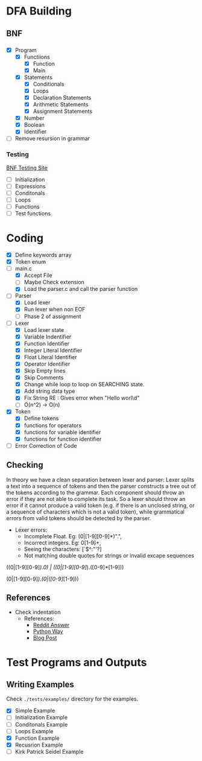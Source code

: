 # DFA Building
## BNF
### 
- [x] Program
	- [x] Functiions
		- [x] Function
		- [x] Main
	- [x] Statements
		- [x] Conditionals
		- [x] Loops
		- [x] Declaration Statements
		- [x] Arithmetic Statements
		- [x] Assignment Statements
	- [x] Number
	- [x] Boolean
	- [x] Identifier
- [ ] Remove resursion in grammar

### Testing
[BNF Testing Site](https://mdkrajnak.github.io/ebnftest/)

- [ ] Initialization
- [ ] Expressions
- [ ] Conditonals
- [ ] Loops
- [ ] Functions
- [ ] Test functions

# Coding
- [x] Define keywords array
- [x] Token enum
- [ ] main.c
	- [x] Accept File
	- [ ] Maybe Check extension
	- [x] Load the parser.c and call the parser function
- [ ] Parser
	- [x] Load lexer
	- [x] Run lexer when non EOF
	- [ ] Phase 2 of assignment
- [ ] Lexer
	- [x] Load lexer state
	- [x] Variable Indentifier
	- [x] Function Identifier
	- [x] Integer Literal Identifier
	- [x] Float Literal Identifier
	- [x] Operator Identifier
	- [x] Skip Empty lines
	- [x] Skip Comments
	- [x] Change while loop to loop on SEARCHING state.
	- [x] Add string data type
	- [x] Fix String RE : Gives error when "Hello worl\d"
	- [ ] O(n^2) -> O(n)
- [x] Token
	- [x] Define tokens
	- [x] functions for operators
	- [x] functions for variable identifier
	- [x] functions for function identifier
- [ ] Error Correction of Code

## Checking
In theory we have a clean separation between lexer and parser: Lexer splits a text into a sequence of tokens and then the parser constructs a tree out of the tokens according to the grammar. Each component should throw an error if they are not able to complete its task. So a lexer should throw an error if it cannot produce a valid token (e.g. if there is an unclosed string, or a sequence of characters which is not a valid token), while grammatical errors from valid tokens should be detected by the parser.

- Lexer errors:
	- Incomplete Float. Eg: (0|[1-9][0-9]*)".", 
	- Incorrect integers. Eg: 0[1-9]+, 
	- Seeing the characters: [`$^\:"'?]
	- Not matching double quotes for strings or invalid excape sequences

((0|[1-9][0-9]*).0) | ((0|[1-9][0-9]*).([0-9]*[1-9]))

(0|[1-9][0-9]*).(0|([0-9]*[1-9]))

## References
- Check indentation
	- References:
		- [Reddit Answer](https://www.reddit.com/r/ProgrammingLanguages/comments/7gvdje/any_advice_on_how_to_implement_the_pythonindent/)
		- [Python Way](https://docs.python.org/3/reference/lexical_analysis.html#lexical-analysis)
		- [Blog Post](https://jayconrod.com/posts/101/how-python-parses-white-space)

# Test Programs and Outputs
## Writing Examples
Check `./tests/examples/` directory for the examples.

- [x] Simple Example
- [ ] Initialization Example
- [ ] Conditonals Example
- [ ] Loops Example
- [x] Function Example
- [x] Recusrion Example
- [ ] Kirk Patrick Seidel Example
